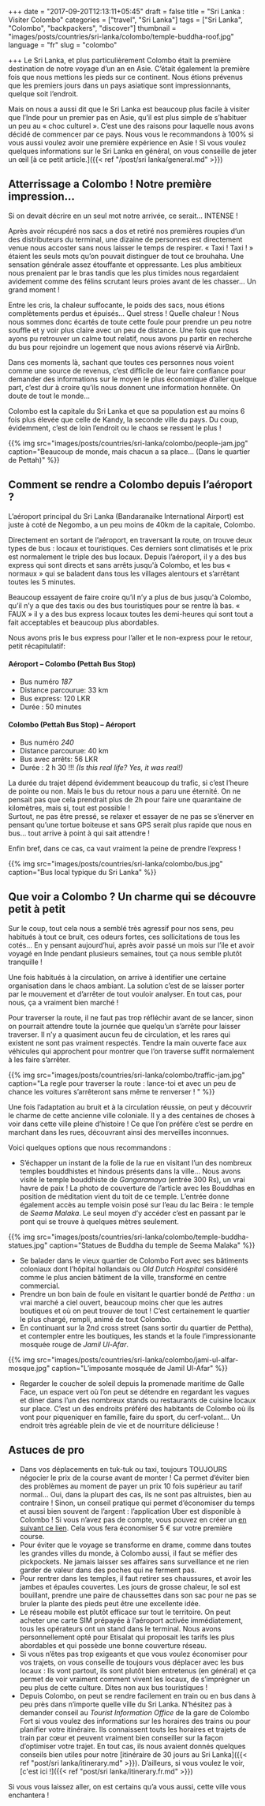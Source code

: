 +++
date = "2017-09-20T12:13:11+05:45"
draft = false
title = "Sri Lanka : Visiter Colombo"
categories = ["travel", "Sri Lanka"]
tags = ["Sri Lanka", "Colombo", "backpackers", "discover"]
thumbnail = "images/posts/countries/sri-lanka/colombo/temple-buddha-roof.jpg"
language = "fr"
slug = "colombo"

+++
Le Sri Lanka, et plus particulièrement Colombo était la première destination de notre voyage d’un an en Asie. C’était également la première fois que nous mettions les pieds sur ce continent. Nous étions prévenus que les premiers jours dans un pays asiatique sont impressionnants, quelque soit l’endroit. 

Mais on nous a aussi dit que le Sri Lanka est beaucoup plus facile à visiter que l’Inde pour un premier pas en Asie, qu’il est plus simple de s’habituer un peu au « choc culturel ». C’est une des raisons pour laquelle nous avons décidé de commencer par ce pays. Nous vous le recommandons à 100% si vous aussi voulez avoir une première expérience en Asie ! Si vous voulez quelques informations sur le Sri Lanka en général, on vous conseille de jeter un œil [à ce petit article.]({{< ref "/post/sri lanka/general.md" >}})

## Atterrissage a Colombo ! Notre première impression…

Si on devait décrire en un seul mot notre arrivée, ce serait… INTENSE !

Après avoir récupéré nos sacs a dos et retiré nos premières roupies d’un des distributeurs du terminal, une dizaine de personnes est directement venue nous accoster sans nous laisser le temps de respirer. « Taxi ! Taxi ! » étaient les seuls mots qu’on pouvait distinguer de tout ce brouhaha. Une sensation générale assez étouffante et oppressante. Les plus ambitieux nous prenaient par le bras tandis que les plus timides nous regardaient avidement comme des félins scrutant leurs proies avant de les chasser… Un grand moment !

Entre les cris, la chaleur suffocante, le poids des sacs, nous étions complètements perdus et épuisés… Quel stress ! Quelle chaleur ! Nous nous sommes donc écartés de toute cette foule pour prendre un peu notre souffle et y voir plus claire avec un peu de distance. Une fois que nous ayons pu retrouver un calme tout relatif, nous avons pu partir en recherche du bus pour rejoindre un logement que nous avions réservé via AirBnb.

Dans ces moments là, sachant que toutes ces personnes nous voient comme une source de revenus, c’est difficile de leur faire confiance pour demander des informations sur le moyen le plus économique d’aller quelque part, c’est dur à croire qu’ils nous donnent une information honnête. On doute de tout le monde…

Colombo est la capitale du Sri Lanka et que sa population est au moins 6 fois plus élevée que celle de Kandy, la seconde ville du pays. Du coup, évidemment, c’est de loin l’endroit ou le chaos se ressent le plus !

{{% img src="images/posts/countries/sri-lanka/colombo/people-jam.jpg" caption="Beaucoup de monde, mais chacun a sa place… (Dans le quartier de Pettah)" %}}

## Comment se rendre a Colombo depuis l’aéroport ?

L’aéroport principal du Sri Lanka (Bandaranaike International Airport) est juste à coté de Negombo, a un peu moins de 40km de la capitale, Colombo.

Directement en sortant de l’aéroport, en traversant la route, on trouve deux types de bus : locaux et touristiques. Ces derniers sont climatisés et le prix est normalement le triple des bus locaux. Depuis l’aéroport, il y a des bus express qui sont directs et sans arrêts jusqu'à Colombo, et les bus « normaux » qui se baladent dans tous les villages alentours et s’arrêtant toutes les 5 minutes.

Beaucoup essayent de faire croire qu’il n’y a plus de bus jusqu'à Colombo, qu’il n’y a que des taxis ou des bus touristiques pour se rentre là bas. « FAUX » il y a des bus express locaux toutes les demi-heures qui sont tout a fait acceptables et beaucoup plus abordables.

Nous avons pris le bus express pour l’aller et le non-express pour le retour, petit récapitulatif:

#### Aéroport – Colombo (Pettah Bus Stop)
* Bus numéro *187*
* Distance parcourue: 33 km
* Bus express: 120 LKR
* Durée : 50 minutes

#### Colombo (Pettah Bus Stop) – Aéroport
* Bus numéro *240*
* Distance parcourue: 40 km
* Bus avec arrêts: 56 LKR
* Durée : 2 h 30 !!! *(Is this real life? Yes, it was real!)*

La durée du trajet dépend évidemment beaucoup du trafic, si c’est l’heure de pointe ou non. Mais le bus du retour nous a paru une éternité. On ne pensait pas que cela prendrait plus de 2h pour faire une quarantaine de kilomètres, mais si, tout est possible !<br />
Surtout, ne pas être pressé, se relaxer et essayer de ne pas se s’énerver en pensant qu’une tortue boiteuse et sans GPS serait plus rapide que nous en bus… tout arrive à point à qui sait attendre !

Enfin bref, dans ce cas, ca vaut vraiment la peine de prendre l’express !

{{% img src="images/posts/countries/sri-lanka/colombo/bus.jpg" caption="Bus local typique du Sri Lanka" %}}


## Que voir a Colombo ? Un charme qui se découvre petit à petit

Sur le coup, tout cela nous a semblé très agressif pour nos sens, peu habitués à tout ce bruit, ces odeurs fortes, ces sollicitations de tous les cotés... En y pensant aujourd’hui, après avoir passé un mois sur l’ile et avoir voyagé en Inde pendant plusieurs semaines, tout ça nous semble plutôt tranquille ! 

Une fois habitués à la circulation, on arrive à identifier une certaine organisation dans le chaos ambiant. La solution c’est de se laisser porter par le mouvement et d’arrêter de tout vouloir analyser. En tout cas, pour nous, ça a vraiment bien marché !

Pour traverser la route, il ne faut pas trop réfléchir avant de se lancer, sinon on pourrait attendre toute la journée que quelqu’un s’arrête pour laisser traverser. Il n’y a quasiment aucun feu de circulation, et les rares qui existent ne sont pas vraiment respectés. Tendre la main ouverte face aux véhicules qui approchent pour montrer que l’on traverse suffit normalement à les faire s’arrêter.

{{% img src="images/posts/countries/sri-lanka/colombo/traffic-jam.jpg" caption="La regle pour traverser la route : lance-toi et avec un peu de chance les voitures s’arrêteront sans même te renverser ! " %}}

Une fois l’adaptation au bruit et à la circulation réussie, on peut y découvrir le charme de cette ancienne ville coloniale. Il y a des centaines de choses à voir dans cette ville pleine d’histoire ! Ce que l’on préfère c’est se perdre en marchant dans les rues, découvrant ainsi des merveilles inconnues.

Voici quelques options que nous recommandons :

* S’échapper un instant de la folie de la rue en visitant l’un des nombreux temples bouddhistes et hindous présents dans la ville… Nous avons visité le temple bouddhiste de *Gangaramaya* (entrée 300 Rs), un vrai havre de paix ! La photo de couverture de l’article avec les Bouddhas en position de méditation vient du toit de ce temple. L’entrée donne également accès au temple voisin posé sur l’eau du lac Beira : le temple de *Seema Malaka*. Le seul moyen d’y accéder c’est en passant par le pont qui se trouve à quelques mètres seulement.

{{% img src="images/posts/countries/sri-lanka/colombo/temple-buddha-statues.jpg" caption="Statues de Buddha du temple de Seema Malaka" %}}

* Se balader dans le vieux quartier de Colombo Fort avec ses bâtiments coloniaux dont l’hôpital hollandais ou *Old Dutch Hospital* considéré comme le plus ancien bâtiment de la ville, transformé en centre commercial.
* Prendre un bon bain de foule en visitant le quartier bondé de *Pettha* : un vrai marché a ciel ouvert, beaucoup moins cher que les autres boutiques et où on peut trouver de tout ! C’est certainement le quartier le plus chargé, rempli, animé de tout Colombo.
* En continuant sur la 2nd cross street (sans sortir du quartier de Pettha), et contempler entre les boutiques, les stands et la foule l’impressionante mosquée rouge de *Jamil Ul-Afar*.

{{% img src="images/posts/countries/sri-lanka/colombo/jami-ul-alfar-mosque.jpg" caption="L’imposante mosquée de Jamil Ul-Afar" %}}

* Regarder le coucher de soleil depuis la promenade maritime de Galle Face, un espace vert où l’on peut se détendre en regardant les vagues et diner dans l’un des nombreux stands ou restaurants de cuisine locaux sur place. C’est un des endroits préféré des habitants de Colombo où ils vont pour piqueniquer en famille, faire du sport, du cerf-volant… Un endroit très agréable plein de vie et de nourriture délicieuse !

## Astuces de pro

* Dans vos déplacements en tuk-tuk ou taxi, toujours TOUJOURS négocier le prix de la course avant de monter ! Ca permet d’éviter bien des problèmes au moment de payer un prix 10 fois supérieur au tarif normal… Oui, dans la plupart des cas, ils ne sont pas altruistes, bien au contraire !
Sinon, un conseil pratique qui permet d’économiser du temps et aussi bien souvent de l’argent : l’application Uber est disponible à Colombo ! Si vous n’avez pas de compte, vous pouvez en créer un <a href="https://www.uber.com/invite/tw4a6apvue" target="_blank"> en suivant ce lien</a>. Cela vous fera économiser 5 € sur votre première course. 
* Pour éviter que le voyage se transforme en drame, comme dans toutes les grandes villes du monde, à Colombo aussi, il faut se méfier des pickpockets. Ne jamais laisser ses affaires sans surveillance et ne rien garder de valeur dans des poches qui ne ferment pas.
* Pour rentrer dans les temples, il faut retirer ses chaussures, et avoir les jambes et épaules couvertes. Les jours de grosse chaleur, le sol est bouillant, prendre une paire de chaussettes dans son sac pour ne pas se bruler la plante des pieds peut être une excellente idée.
* Le réseau mobile est plutôt efficace sur tout le territoire. On peut acheter une carte SIM prépayée à l’aéroport activée immédiatement, tous les opérateurs ont un stand dans le terminal. Nous avons personnellement opté pour Etisalat qui proposait les tarifs les plus abordables et qui possède une bonne couverture réseau.
* Si vous n’êtes pas trop exigeants et que vous voulez économiser pour vos trajets, on vous conseille de toujours vous déplacer avec les bus locaux : Ils vont partout, ils sont plutôt bien entretenus (en général) et ça permet de voir vraiment comment vivent les locaux, de s’imprégner un peu plus de cette culture. Dites non aux bus touristiques !
* Depuis Colombo, on peut se rendre facilement en train ou en bus dans à peu près dans n’importe quelle ville du Sri Lanka. N’hésitez pas à demander conseil au *Tourist Information Office* de la gare de Colombo Fort si vous voulez des informations sur les horaires des trains ou pour planifier votre itinéraire. Ils connaissent touts les horaires et trajets de train par cœur et peuvent vraiment bien conseiller sur la façon d’optimiser votre trajet. En tout cas, ils nous avaient donnés quelques conseils bien utiles pour notre [itinéraire de 30 jours au Sri Lanka]({{< ref "post/sri lanka/itinerary.md" >}}). D’ailleurs, si vous voulez le voir, [c'est ici !]({{< ref "post/sri lanka/itinerary.fr.md" >}})

Si vous vous laissez aller, on est certains qu’a vous aussi, cette ville vous enchantera !
